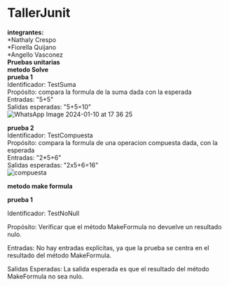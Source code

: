 # TallerJunit
**integrantes:**  
*Nathaly Crespo  
*Fiorella Quijano  
*Angello Vasconez  
**Pruebas unitarias**     
**metodo Solve**    
**prueba 1**  
Identificador: TestSuma  
Propósito: compara la formula de la suma dada con la esperada  
Entradas: "5+5"  
Salidas esperadas: "5+5=10"  
![WhatsApp Image 2024-01-10 at 17 36 25](https://github.com/Nathscrespo/TallerJunit/assets/89329395/c65505e4-2b94-4323-bf6b-a79cb7fa81a2)  

**prueba 2**  
Identificador: TestCompuesta  
Propósito: compara la formula de una operacion compuesta dada, con la esperada  
Entradas: "2*5+6"  
Salidas esperadas: "2x5+6=16"  
![compuesta](https://github.com/Nathscrespo/TallerJunit/assets/89329395/7d3764b3-3979-45ba-8e45-a34156237bac)  

**metodo make formula** 

**prueba 1**

Identificador: TestNoNull

Propósito: Verificar que el método MakeFormula no devuelve un resultado nulo.

Entradas: No hay entradas explícitas, ya que la prueba se centra en el resultado del método MakeFormula.

Salidas Esperadas: La salida esperada es que el resultado del método MakeFormula no sea nulo.
